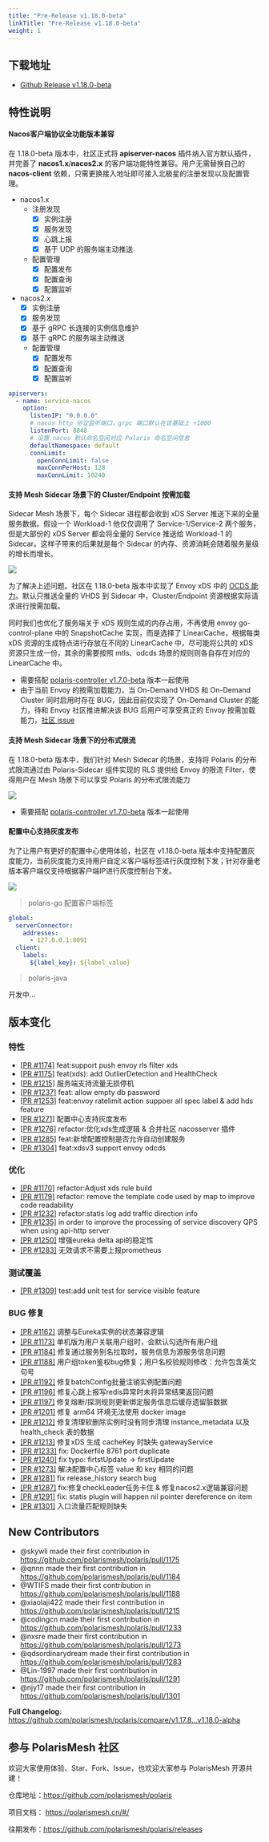 ```yaml
---
title: "Pre-Release v1.18.0-beta"
linkTitle: "Pre-Release v1.18.0-beta"
weight: 1
---
```



## 下载地址

- [Github Release v1.18.0-beta](https://github.com/polarismesh/polaris/releases/tag/v1.18.0-beta)

## 特性说明

#### Nacos客户端协议全功能版本兼容

在 1.18.0-beta 版本中，社区正式将 **apiserver-nacos** 插件纳入官方默认插件，并完善了 **nacos1.x**/**nacos2.x** 的客户端功能特性兼容。用户无需替换自己的 **nacos-client** 依赖，只需更换接入地址即可接入北极星的注册发现以及配置管理。

- nacos1.x
  - 注册发现
    - [x] 实例注册
    - [x] 服务发现
    - [x] 心跳上报
    - [x] 基于 UDP 的服务端主动推送
  - 配置管理
    - [x] 配置发布
    - [x] 配置查询
    - [x] 配置监听
- nacos2.x
    - [x] 实例注册
    - [x] 服务发现
    - [x] 基于 gRPC 长连接的实例信息维护
    - [x] 基于 gRPC 的服务端主动推送
  - 配置管理
    - [x] 配置发布
    - [x] 配置查询
    - [x] 配置监听

```yaml
apiservers:
  - name: service-nacos
    option:
      listenIP: "0.0.0.0"
      # nacos http 协议监听端口，grpc 端口默认在该基础上 +1000
      listenPort: 8848
      # 设置 nacos 默认命名空间对应 Polaris 命名空间信息
      defaultNamespace: default
      connLimit:
        openConnLimit: false
        maxConnPerHost: 128
        maxConnLimit: 10240
```

#### 支持 Mesh Sidecar 场景下的 Cluster/Endpoint 按需加载

Sidecar Mesh 场景下，每个 Sidecar 进程都会收到 xDS Server 推送下来的全量服务数据。假设一个 Workload-1 他仅仅调用了 Service-1/Service-2 两个服务，但是大部份的 xDS Server 都会将全量的 Service 推送给 Workload-1 的 Sidecar。这样子带来的后果就是每个 Sidecar 的内存、资源消耗会随着服务量级的增长而增长。

![](../images/release-v1.18/envoy-sideacr-xds-memory.png)

为了解决上述问题。社区在 1.18.0-beta 版本中实现了 Envoy xDS 中的 [OCDS 能力](https://www.envoyproxy.io/docs/envoy/latest/configuration/http/http_filters/on_demand_updates_filter)。默认只推送全量的 VHDS 到 Sidecar 中，Cluster/Endpoint 资源根据实际请求进行按需加载。

同时我们也优化了服务端关于 xDS 规则生成的内存占用，不再使用 envoy go-control-plane 中的 SnapshotCache 实现，而是选择了 LinearCache，根据每类 xDS 资源的生成特点进行存放在不同的 LinearCache 中，尽可能将公共的 xDS 资源只生成一份，其余的需要按照 mtls、odcds 场景的规则则各自存在对应的 LinearCache 中。

- 需要搭配 [polaris-controller v1.7.0-beta](https://github.com/polarismesh/polaris-controller/releases/tag/v1.7.0-beta) 版本一起使用
- 由于当前 Envoy 的按需加载能力，当 On-Demand VHDS 和 On-Demand Cluster 同时启用时存在 BUG，因此目前仅实现了 On-Demand Cluster 的能力，待和 Envoy 社区推进解决该 BUG 后用户可享受真正的 Envoy 按需加载能力，[社区 issue](https://github.com/envoyproxy/envoy/issues/24726)

#### 支持 Mesh Sidecar 场景下的分布式限流

在 1.18.0-beta 版本中，我们针对 Mesh Sidecar 的场景，支持将 Polaris 的分布式限流通过由 Polaris-Sidecar 组件实现的 RLS 提供给 Envoy 的限流 Filter，使得用户在 Mesh 场景下可以享受 Polaris 的分布式限流能力

![](../images/release-v1.18/envoy_rls.png)

- 需要搭配 [polaris-controller v1.7.0-beta](https://github.com/polarismesh/polaris-controller/releases/tag/v1.7.0-beta) 版本一起使用

#### 配置中心支持灰度发布

为了让用户有更好的配置中心使用体验，社区在 v1.18.0-beta 版本中支持配置灰度能力，当前灰度能力支持用户自定义客户端标签进行灰度控制下发；针对存量老版本客户端仅支持根据客户端IP进行灰度控制台下发。

![](../images/release-v1.18/config_beta_publish_op_2.png)

> polaris-go 配置客户端标签

```yaml
global:
  serverConnector:
    addresses:
      - 127.0.0.1:8091
  client:
    labels:
      ${label_key}: ${label_value}
```

> polaris-java

开发中...

> 

## 版本变化

### 特性

- [[PR #1174]](https://github.com/polarismesh/polaris/pull/1174) feat:support push envoy rls filter xds
- [[PR #1175]](https://github.com/polarismesh/polaris/pull/1175) feat(xds): add OutlierDetection and HealthCheck
- [[PR #1215]](https://github.com/polarismesh/polaris/pull/1215) 服务端支持流量无损停机
- [[PR #1237]](https://github.com/polarismesh/polaris/pull/1237) feat: allow empty db password
- [[PR #1253]](https://github.com/polarismesh/polaris/pull/1253) feat:envoy ratelimit action suppoer all spec label & add hds feature
- [[PR #1271]](https://github.com/polarismesh/polaris/pull/1271) 配置中心支持灰度发布
- [[PR #1276]](https://github.com/polarismesh/polaris/pull/1276) refactor:优化xds生成逻辑 & 合并社区 nacosserver 插件
- [[PR #1285]](https://github.com/polarismesh/polaris/pull/1285) feat:新增配置控制是否允许自动创建服务
- [[PR #1304]](https://github.com/polarismesh/polaris/pull/1304) feat:xdsv3 support envoy odcds

### 优化

- [[PR #1170]](https://github.com/polarismesh/polaris/pull/1170) refactor:Adjust xds rule build
- [[PR #1179]](https://github.com/polarismesh/polaris/pull/1179) refactor: remove the template code used by map to improve code readability
- [[PR #1232]](https://github.com/polarismesh/polaris/pull/1232) refactor:statis log add traffic direction info
- [[PR #1235]](https://github.com/polarismesh/polaris/pull/1235) in order to improve the processing of service discovery QPS when using api-http server
- [[PR #1250]](https://github.com/polarismesh/polaris/pull/1250) 增强eureka delta api的稳定性
- [[PR #1283]](https://github.com/polarismesh/polaris/pull/1283) 无效请求不需要上报prometheus

### 测试覆盖

- [[PR #1309]](https://github.com/polarismesh/polaris/pull/1309) test:add unit test for service visible feature

### BUG 修复

- [[PR #1162]](https://github.com/polarismesh/polaris/pull/1162) 调整与Eureka实例的状态兼容逻辑
- [[PR #1173]](https://github.com/polarismesh/polaris/pull/1173) 单机版为用户关联用户组时，会默认勾选所有用户组
- [[PR #1184]](https://github.com/polarismesh/polaris/pull/1184) 修复通过服务别名拉取时，服务信息为源服务信息问题
- [[PR #1188]](https://github.com/polarismesh/polaris/pull/1188) 用户组token鉴权bug修复；用户名校验规则修改：允许包含英文句号
- [[PR #1192]](https://github.com/polarismesh/polaris/pull/1192) 修复batchConfig批量注销实例配置问题
- [[PR #1196]](https://github.com/polarismesh/polaris/pull/1196) 修复心跳上报写redis异常时未将异常结果返回问题
- [[PR #1197]](https://github.com/polarismesh/polaris/pull/1208) 修复熔断/探测规则更新绑定服务信息后缓存遗留脏数据
- [[PR #1201]](https://github.com/polarismesh/polaris/pull/1216) 修复 arm64 环境无法使用 docker image
- [[PR #1212]](https://github.com/polarismesh/polaris/pull/1212) 修复清理软删除实例时没有同步清理 instance_metadata 以及 health_check 表的数据
- [[PR #1213]](https://github.com/polarismesh/polaris/pull/1214) 修复xDS 生成 cacheKey 时缺失 gatewayService
- [[PR #1233]](https://github.com/polarismesh/polaris/pull/1233) fix: Dockerfile 8761 port duplicate
- [[PR #1240]](https://github.com/polarismesh/polaris/pull/1240) fix typo: firtstUpdate -> firstUpdate
- [[PR #1273]](https://github.com/polarismesh/polaris/pull/1273) 解决配置中心标签 value 和 key 相同的问题
- [[PR #1281]](https://github.com/polarismesh/polaris/pull/1281) fix release_history search bug
- [[PR #1287]](https://github.com/polarismesh/polaris/pull/1287) fix:修复checkLeader任务卡住 & 修复nacos2.x逻辑兼容问题
- [[PR #1291]](https://github.com/polarismesh/polaris/pull/1291) fix: statis plugin will happen nil pointer dereference on item
- [[PR #1301]](https://github.com/polarismesh/polaris/pull/1301) 入口流量匹配规则缺失


## New Contributors
* @skywli made their first contribution in https://github.com/polarismesh/polaris/pull/1175
* @qnnn made their first contribution in https://github.com/polarismesh/polaris/pull/1184
* @WTIFS made their first contribution in https://github.com/polarismesh/polaris/pull/1188
* @xiaolaji422 made their first contribution in https://github.com/polarismesh/polaris/pull/1215
* @codingcn made their first contribution in https://github.com/polarismesh/polaris/pull/1233
* @nxsre made their first contribution in https://github.com/polarismesh/polaris/pull/1273
* @qdsordinarydream made their first contribution in https://github.com/polarismesh/polaris/pull/1283
* @Lin-1997 made their first contribution in https://github.com/polarismesh/polaris/pull/1291
* @njy17 made their first contribution in https://github.com/polarismesh/polaris/pull/1301

**Full Changelog**: https://github.com/polarismesh/polaris/compare/v1.17.8...v1.18.0-alpha

## 参与 PolarisMesh 社区

欢迎大家使用体验、Star、Fork、Issue，也欢迎大家参与 PolarisMesh 开源共建！

仓库地址：https://github.com/polarismesh/polaris

项目文档： https://polarismesh.cn/#/

往期发布：https://github.com/polarismesh/polaris/releases